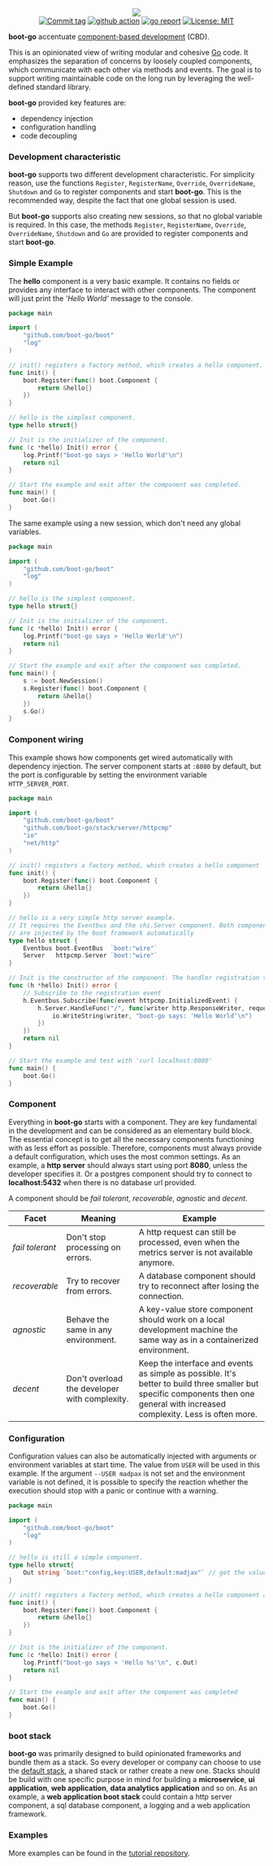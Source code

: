 <div>
    <div align="center"><img src="https://avatars.githubusercontent.com/u/80048065?s=200&u=a95ef12cecad462ed24df9418a8464241301cc16"/></div>
    <div align="center">
        <a href="https://github.com/boot-go/boot/tags"><img alt="Commit tag" src="https://img.shields.io/github/v/tag/boot-go/boot"></a>
        <a href="https://github.com/boot-go/boot/actions/workflows/action.yml"><img src="https://github.com/boot-go/boot/actions/workflows/action.yml/badge.svg?branch=main" alt="github action"></a>
        <a href="https://goreportcard.com/report/github.com/boot-go/boot"><img src="https://goreportcard.com/badge/github.com/boot-go/boot" alt="go report"></a>
        <a href="https://opensource.org/licenses/MIT"><img src="https://img.shields.io/badge/license-MIT-blue.svg" alt="License: MIT"></a>
    </div>
</div>

**boot-go** accentuate [component-based development](https://en.wikipedia.org/wiki/Component-based_software_engineering) (CBD).

This is an opinionated view of writing modular and cohesive [Go](https://github.com/golang/go) code. It emphasizes the separation of concerns by loosely coupled components, which communicate with each other via methods and events. The goal is to support writing maintainable code on the long run by leveraging the well-defined standard library.

**boot-go** provided key features are:
- dependency injection
- configuration handling
- code decoupling

### Development characteristic
**boot-go** supports two different development characteristic. For simplicity reason, use the functions ```Register```, ```RegisterName```, ```Override```, ```OverrideName```, ```Shutdown``` and ```Go``` to register components and start **boot-go**. This is the recommended way, despite the fact that one global session is used.

But **boot-go** supports also creating new sessions, so that no global variable is required. In this case, the methods ```Register```, ```RegisterName```, ```Override```, ```OverrideName```, ```Shutdown``` and ```Go``` are provided to register components and start **boot-go**.

### Simple Example
The **hello** component is a very basic example. It contains no fields or provides any interface to interact with other components. The component will just print the _'Hello World'_ message to the console.
```go
package main

import (
	"github.com/boot-go/boot"
	"log"
)

// init() registers a factory method, which creates a hello component.
func init() {
	boot.Register(func() boot.Component {
		return &hello{}
	})
}

// hello is the simplest component.
type hello struct{}

// Init is the initializer of the component.
func (c *hello) Init() error {
	log.Printf("boot-go says > 'Hello World'\n")
	return nil
}

// Start the example and exit after the component was completed.
func main() {
	boot.Go()
}
```

The same example using a new session, which don't need any global variables.
```Go
package main

import (
	"github.com/boot-go/boot"
	"log"
)

// hello is the simplest component.
type hello struct{}

// Init is the initializer of the component.
func (c *hello) Init() error {
	log.Printf("boot-go says > 'Hello World'\n")
	return nil
}

// Start the example and exit after the component was completed.
func main() {
	s := boot.NewSession()
	s.Register(func() boot.Component {
		return &hello{}
	})
	s.Go()
}
```

### Component wiring
This example shows how components get wired automatically with dependency injection. The server component starts at ```:8080``` by default, but the port is configurable by setting the environment variable ```HTTP_SERVER_PORT```. 
```go
package main

import (
	"github.com/boot-go/boot"
	"github.com/boot-go/stack/server/httpcmp"
	"io"
	"net/http"
)

// init() registers a factory method, which creates a hello component
func init() {
	boot.Register(func() boot.Component {
		return &hello{}
	})
}

// hello is a very simple http server example.
// It requires the Eventbus and the chi.Server component. Both components
// are injected by the boot framework automatically
type hello struct {
	Eventbus boot.EventBus  `boot:"wire"`
	Server   httpcmp.Server `boot:"wire"`
}

// Init is the constructor of the component. The handler registration takes place here.
func (h *hello) Init() error {
	// Subscribe to the registration event
	h.Eventbus.Subscribe(func(event httpcmp.InitializedEvent) {
		h.Server.HandleFunc("/", func(writer http.ResponseWriter, request *http.Request) {
			io.WriteString(writer, "boot-go says: 'Hello World'\n")
		})
	})
	return nil
}

// Start the example and test with 'curl localhost:8080'
func main() {
	boot.Go()
}
```

### Component
Everything in **boot-go** starts with a component. They are key fundamental in the development and can be considered as an elementary build block. The essential concept is to get all the necessary components functioning with as less effort as possible. Therefore, components must always provide a default configuration, which uses the most common settings. As an example, a **http server** should always start using port **8080**, unless the developer specifies it. Or a postgres component should try to connect to **localhost:5432** when there is no database url provided.

A component should be _fail tolerant_, _recoverable_, _agnostic_ and _decent_.

| Facet           | Meaning                                       | Example                                                                                                                                                                         |
|-----------------|-----------------------------------------------|---------------------------------------------------------------------------------------------------------------------------------------------------------------------------------|
| _fail tolerant_ | Don't stop processing on errors.              | A http request can still be processed, even when the metrics server is not available anymore.                                                                                   |
| _recoverable_   | Try to recover from errors.                   | A database component should try to reconnect after losing the connection.                                                                                                       |
| _agnostic_      | Behave the same in any environment.           | A key-value store component should work on a local development machine the same way as in a containerized environment.                                                          |
| _decent_        | Don't overload the developer with complexity. | Keep the interface and events as simple as possible. It's better to build three smaller but specific components then one general with increased complexity. Less is often more. |

### Configuration
Configuration values can also be automatically injected with arguments or environment variables at start time. The value from ```USER``` will be used in this example. If the argument ```--USER madpax``` is not set and the environment variable is not defined, it is possible to specify the reaction whether the execution should stop with a panic or continue with a warning.
```go
package main

import (
	"github.com/boot-go/boot"
	"log"
)

// hello is still a simple component.
type hello struct{
	Out string `boot:"config,key:USER,default:madjax"` // get the value from the argument list or environment variable. If no value could be determined, then use the default value `madjax`.
}

// init() registers a factory method, which creates a hello component and returns a reference to it.
func init() {
	boot.Register(func() boot.Component {
		return &hello{}
	})
}

// Init is the initializer of the component.
func (c *hello) Init() error {
	log.Printf("boot-go says > 'Hello %s'\n", c.Out)
	return nil
}

// Start the example and exit after the component was completed
func main() {
	boot.Go()
}

```


### boot stack
**boot-go** was primarily designed to build opinionated frameworks and bundle them as a stack. So every developer or company can choose to use the [default stack](https://github.com/boot-go/stack), a shared stack or rather create a new one. Stacks should be build with one specific purpose in mind for building a **microservice**, **ui application**, **web application**, **data analytics application** and so on. As an example, a **web application boot stack** could contain a http server component, a sql database component, a logging and a web application framework.


### Examples
More examples can be found in the [tutorial repository](https://github.com/boot-go/tutorial).
